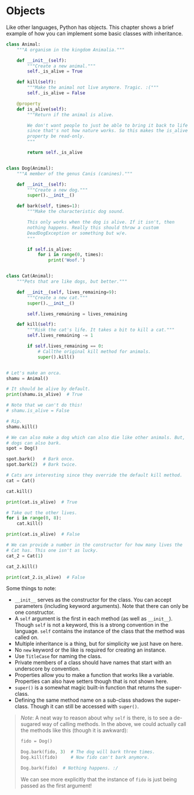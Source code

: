 # Objects

Like other languages, Python has objects. This chapter shows a brief example
of how you can implement some basic classes with inheritance.

```python
class Animal:
    """A organism in the kingdom Animalia."""

    def __init__(self):
        """Create a new animal."""
        self._is_alive = True

    def kill(self):
        """Make the animal not live anymore. Tragic. :("""
        self._is_alive = False

    @property
    def is_alive(self):
        """Return if the animal is alive.

        We don't want people to just be able to bring it back to life
        since that's not how nature works. So this makes the is_alive
        property be read-only.
        """

        return self._is_alive


class Dog(Animal):
    """A member of the genus Canis (canines)."""

    def __init__(self):
        """Create a new dog."""
        super().__init__()

    def bark(self, times=1):
        """Make the characteristic dog sound.

        This only works when the dog is alive. If it isn't, then
        nothing happens. Really this should throw a custom
        DeadDogException or something but w/e.
        """

        if self.is_alive:
            for i in range(0, times):
                print('Woof.')


class Cat(Animal):
    """Pets that are like dogs, but better."""

    def __init__(self, lives_remaining=9):
        """Create a new cat."""
        super().__init__()

        self.lives_remaining = lives_remaining

    def kill(self):
        """Risk the cat's life. It takes a bit to kill a cat."""
        self.lives_remaining -= 1

        if self.lives_remaining == 0:
            # Callthe original kill method for animals.
            super().kill()


# Let's make an orca.
shamu = Animal()

# It should be alive by default.
print(shamu.is_alive)  # True

# Note that we can't do this!
# shamu.is_alive = False

# Rip.
shamu.kill()

# We can also make a dog which can also die like other animals. But,
# dogs can also bark.
spot = Dog()

spot.bark()   # Bark once.
spot.bark(2)  # Bark twice.

# Cats are interesting since they override the default kill method.
cat = Cat()

cat.kill()

print(cat.is_alive)  # True

# Take out the other lives.
for i in range(0, 8):
    cat.kill()

print(cat.is_alive)  # False

# We can provide a number in the constructor for how many lives the
# Cat has. This one isn't as lucky.
cat_2 = Cat(1)

cat_2.kill()

print(cat_2.is_alive)  # False
```

Some things to note:

- `__init__` serves as the constructor for the class. You can accept parameters
  (including keyword arguments). Note that there can only be one constructor.
- A `self` argument is the first in each method (as well as `__init__`). Though
  `self` is not a keyword, this is a strong convention in the language. `self`
  contains the instance of the class that the method was called on.
- Multiple inheritance is a thing, but for simplicity we just have on here.
- No `new` keyword or the like is required for creating an instance.
- Use `TitleCase` for naming the class.
- Private members of a class should have names that start with an underscore by
  convention.
- Properties allow you to make a function that works like a variable.
  Properties can also have setters though that is not shown here.
- `super()` is a somewhat magic built-in function that returns the super-class.
- Defining the same method name on a sub-class shadows the super-class. Though
  it can still be accessed with `super()`.

> *Note*: A neat way to reason about why `self` is there, is to see a
> de-sugared way of calling methods. In the above, we could actually call the
> methods like this (though it is awkward):
>
> ```python
> fido = Dog()
> 
> Dog.bark(fido, 3)  # The dog will bark three times.
> Dog.kill(fido)     # Now fido can't bark anymore.
>
> Dog.bark(fido)  # Nothing happens. :/
> ```
>
> We can see more explicitly that the instance of `fido` is just being passed
> as the first argument!
